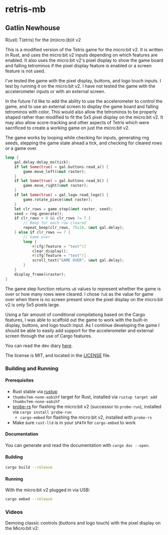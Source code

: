 # retris-mb
## Gatlin Newhouse

R(ust) T(etris) for the (m)icro:(b)it v2

This is a modified version of the Tetris game for the micro:bit v2. It is written in Rust, and uses the micro:bit v2 inputs depending on which features are enabled. It also uses the micro:bit v2's pixel display to show the game board and falling tetrominos if the pixel display feature is enabled or a screen feature is not used.

I've tested the game with the pixel display, buttons, and logo touch inputs. I test by running it on the micro:bit v2. I have not tested the game with the accelerometer inputs or with an external screen.

In the future I'd like to add the ability to use the accelerometer to control the game, and to use an external screen to display the game board and falling tetrominos with color. This would also allow the tetrominos to be properly shaped rather than modified to fit the 5x5 pixel display on the micro:bit v2. It may also allow score-tracking and other aspects of Tetris which were sacrificed to create a working game on just the micro:bit v2.

The game works by looping while checking for inputs, generating rng seeds, stepping the game state ahead a tick, and checking for cleared rows or a game over.

```rust
loop {
    gal.delay.delay_ms(tick);
    if let Some(true) = gal.buttons.read_a() {
        game.move_left(&mut raster);
    }
    if let Some(true) = gal.buttons.read_b() {
        game.move_right(&mut raster);
    }
    if let Some(true) = gal.logo.read_logo() {
        game.rotate_piece(&mut raster);
    }
    let clr_rows = game.step(&mut raster, seed);
    seed = rng.generate();
    if clr_rows > 0 && clr_rows != 7 {
        // Beep for each row cleared
        repeat_beep(clr_rows, 75u16, &mut gal.delay);
    } else if clr_rows == 7 {
        // Game over
        loop {
            #[cfg(feature = "text")]
            clear_display();
            #[cfg(feature = "text")]
            scroll_text("GAME OVER", &mut gal.delay);
        }
    }
    display_frame(&raster);
}
```

The game step function returns `u8` values to represent whether the game is over or how many rows were cleared. I chose `7u8` as the value for game over when there is no screen present since the pixel display on the micro:bit v2 is only 5x5 pixels large.

Using a fair amount of conditional compilationg based on the Cargo features, I was able to scaffold out the game to work with the built-in display, buttons, and logo touch input. As I continue developing the game I should be able to easily add support for the accelerometer and external screen through the use of Cargo features.

You can read the dev diary [here](dev_diary.md).

The license is MIT, and located in the [LICENSE](LICENSE) file.

### Building and Running

#### Prerequisites

- Rust stable via [rustup](https://rustup.rs/)
- `thumbv7em-none-eabihf` target for Rust, installed via `rustup target add thumbv7em-none-eabihf`
- [probe-rs](https://probe.rs/) for flashing the micro:bit v2 (successor to `probe-run`), installed via `cargo install probe-run`
  - `cargo-embed` for flashing the micro:bit v2, installed with `probe-rs`
- Make sure `rust-lld` is in your `$PATH` for `cargo-embed` to work

#### Documentation

You can generate and read the documentation with `cargo doc --open`.

#### Building

```sh
cargo build --release
```

#### Running

With the micro:bit v2 plugged in via USB:

```sh
cargo embed --release
```

### Videos

Demoing classic controls (buttons and logo touch) with the pixel display on the Micro:bit v2:

